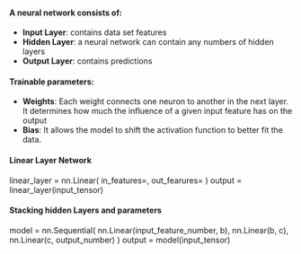 #### A neural network consists of: 
- **Input Layer**: contains data set features
- **Hidden Layer**: a neural network can contain any numbers of hidden layers
- **Output Layer**: contains predictions


#### Trainable parameters:
- **Weights**: Each weight connects one neuron to another in the next layer. It determines how much the influence of a given input feature has on the output
- **Bias**: It allows the model to shift the activation function to better fit the data.

#### Linear Layer Network
linear_layer = nn.Linear(
    in_features=,
    out_fearures=
)
output = linear_layer(input_tensor)

#### Stacking hidden Layers and parameters
model = nn.Sequential(
    nn.Linear(input_feature_number, b),
    nn.Linear(b, c),
    nn.Linear(c, output_number)
)
output = model(input_tensor)